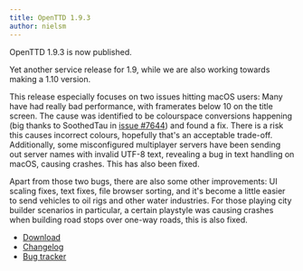 ```yaml
---
title: OpenTTD 1.9.3
author: nielsm
---
```


OpenTTD 1.9.3 is now published.

Yet another service release for 1.9, while we are also working towards making a 1.10 version.

This release especially focuses on two issues hitting macOS users:
Many have had really bad performance, with framerates below 10 on the title screen.
The cause was identified to be colourspace conversions happening (big thanks to SoothedTau in [issue #7644](https://github.com/OpenTTD/OpenTTD/issues/7644)) and found a fix.
There is a risk this causes incorrect colours, hopefully that's an acceptable trade-off.
Additionally, some misconfigured multiplayer servers have been sending out server names with invalid UTF-8 text, revealing a bug in text handling on macOS, causing crashes.
This has also been fixed.

Apart from those two bugs, there are also some other improvements: UI scaling fixes, text fixes, file browser sorting, and it's become a little easier to send vehicles to oil rigs and other water industries.
For those playing city builder scenarios in particular, a certain playstyle was causing crashes when building road stops over one-way roads, this is also fixed.

* [Download](https://www.openttd.org/downloads/openttd-releases/latest.html)
* [Changelog](https://proxy.binaries.openttd.org/openttd-releases/1.9.3/changelog.txt)
* [Bug tracker](https://github.com/OpenTTD/OpenTTD/issues)
